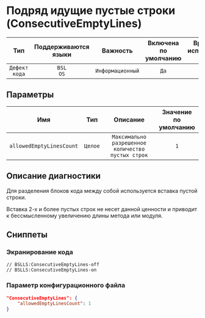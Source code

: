 # Подряд идущие пустые строки (ConsecutiveEmptyLines)

|      Тип      |    Поддерживаются<br>языки    |     Важность     |    Включена<br>по умолчанию    |    Время на<br>исправление (мин)    |     Теги      |
|:-------------:|:-----------------------------:|:----------------:|:------------------------------:|:-----------------------------------:|:-------------:|
| `Дефект кода` |         `BSL`<br>`OS`         | `Информационный` |              `Да`              |                 `1`                 | `badpractice` |

## Параметры 


|           Имя            |   Тип   |                     Описание                      |    Значение<br>по умолчанию    |
|:------------------------:|:-------:|:-------------------------------------------------:|:------------------------------:|
| `allowedEmptyLinesCount` | `Целое` | `Максимально разрешенное количество пустых строк` |              `1`               |
<!-- Блоки выше заполняются автоматически, не трогать -->
## Описание диагностики
<!-- Описание диагностики заполняется вручную. Необходимо понятным языком описать смысл и схему работу -->

Для разделения блоков кода между собой используется вставка пустой строки. 

Вставка 2-х и более пустых строк не несет данной ценности и приводит к бессмысленному увеличению длины метода или модуля.

## Сниппеты

<!-- Блоки ниже заполняются автоматически, не трогать -->
### Экранирование кода

```bsl
// BSLLS:ConsecutiveEmptyLines-off
// BSLLS:ConsecutiveEmptyLines-on
```

### Параметр конфигурационного файла

```json
"ConsecutiveEmptyLines": {
    "allowedEmptyLinesCount": 1
}
```
